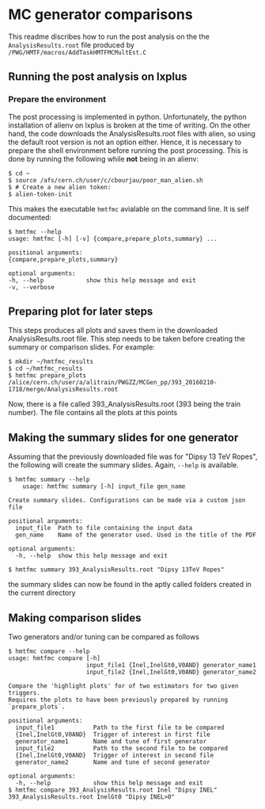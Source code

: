 # MC generator comparisons

This readme discribes how to run the post analysis on the the `AnalysisResults.root` file produced by `/PWG/HMTF/macros/AddTaskHMTFMCMultEst.C`

## Running the post analysis on lxplus

### Prepare the environment
The post processing is implemented in python. Unfortunately, the python installation of alienv on lxplus is broken at the time of writing. On the other hand, the code downloads the AnalysisResults.root files with alien, so using the default root version is not an option either. Hence, it is necessary to prepare the shell environment before running the post processing. This is done by running the following while __not__ being in an alienv:

	$ cd ~
	$ source /afs/cern.ch/user/c/cbourjau/poor_man_alien.sh
	$ # Create a new alien token:
	$ alien-token-init

This makes the executable `hmtfmc` avialable on the command line. It is self documented:

	$ hmtfmc --help
	usage: hmtfmc [-h] [-v] {compare,prepare_plots,summary} ...

	positional arguments:
	{compare,prepare_plots,summary}

	optional arguments:
	-h, --help            show this help message and exit
	-v, --verbose

## Preparing plot for later steps

This steps produces all plots and saves them in the downloaded AnalysisResults.root file. This step needs to be taken before creating the summary or comparison slides. For example:

	$ mkdir ~/hmtfmc_results
	$ cd ~/hmtfmc_results
	$ hmtfmc prepare_plots /alice/cern.ch/user/a/alitrain/PWGZZ/MCGen_pp/393_20160210-1718/merge/AnalysisResults.root
	
Now, there is a file called 393_AnalysisResults.root (393 being the train number). The file contains all the plots at this points

## Making the summary slides for one generator

Assuming that the previously downloaded file was for "Dipsy 13 TeV Ropes", the following will create the summary slides. Again, `--help` is available.

``` shell
$ hmtfmc summary --help
	usage: hmtfmc summary [-h] input_file gen_name

Create summary slides. Configurations can be made via a custom json file

positional arguments:
  input_file  Path to file containing the input data
  gen_name    Name of the generator used. Used in the title of the PDF

optional arguments:
  -h, --help  show this help message and exit
  
$ hmtfmc summary 393_AnalysisResults.root "Dipsy 13TeV Ropes"
```

the summary slides can now be found in the aptly called folders created in the current directory

## Making comparison slides
Two generators and/or tuning can be compared as follows

```shell
$ hmtfmc compare --help
usage: hmtfmc compare [-h]
                      input_file1 {Inel,InelGt0,V0AND} generator_name1
                      input_file2 {Inel,InelGt0,V0AND} generator_name2

Compare the 'highlight plots' for of two estimators for two given triggers.
Requires the plots to have been previously prepared by running
`prepare_plots`.

positional arguments:
  input_file1           Path to the first file to be compared
  {Inel,InelGt0,V0AND}  Trigger of interest in first file
  generator_name1       Name and tune of first generator
  input_file2           Path to the second file to be compared
  {Inel,InelGt0,V0AND}  Trigger of interest in second file
  generator_name2       Name and tune of second generator

optional arguments:
  -h, --help            show this help message and exit
$ hmtfmc compare 393_AnalysisResults.root Inel "Dipsy INEL" 393_AnalysisResults.root InelGt0 "Dipsy INEL>0"
```

